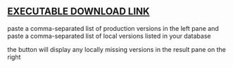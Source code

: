 [EXECUTABLE DOWNLOAD LINK](https://github.com/pizzaboy314/db-version-compare/raw/master/db-version-compare.jar)
---
paste a comma-separated list of production versions in the left pane and paste a comma-separated list of local versions listed in your database

the button will display any locally missing versions in the result pane on the right